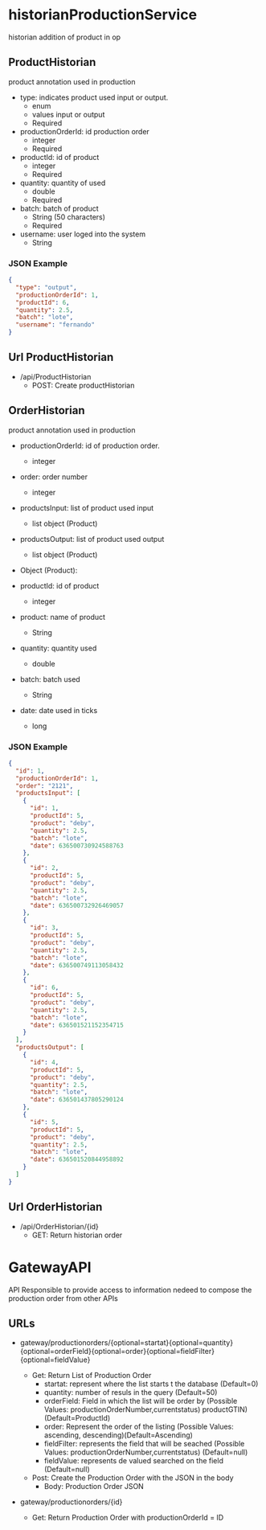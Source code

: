 # historianProductionService

historian addition of product in op

## ProductHistorian

product annotation used in production

* type: indicates product used input or output.
  * enum
  * values input or output
  * Required
* productionOrderId: id production order
  * integer
  * Required
* productId: id of product
  * integer
  * Required
* quantity: quantity of used
  * double
  * Required
* batch: batch of product
  * String (50 characters)
  * Required
* username: user loged into the system
  * String 

### JSON Example

```json
{
  "type": "output",
  "productionOrderId": 1,
  "productId": 6,
  "quantity": 2.5,
  "batch": "lote",
  "username": "fernando"
}
```

## Url ProductHistorian

* /api/ProductHistorian
  * POST: Create productHistorian

## OrderHistorian

product annotation used in production

* productionOrderId: id of production order.
  * integer
* order: order number
  * integer
* productsInput: list of product used input
  * list object (Product)
* productsOutput: list of product used output

  * list object (Product)

* Object (Product):
* productId: id of product
  * integer
* product: name of product
  * String
* quantity: quantity used
  * double
* batch: batch used
  * String
* date: date used in ticks
  * long

### JSON Example

```json
{
  "id": 1,
  "productionOrderId": 1,
  "order": "2121",
  "productsInput": [
    {
      "id": 1,
      "productId": 5,
      "product": "deby",
      "quantity": 2.5,
      "batch": "lote",
      "date": 636500730924588763
    },
    {
      "id": 2,
      "productId": 5,
      "product": "deby",
      "quantity": 2.5,
      "batch": "lote",
      "date": 636500732926469057
    },
    {
      "id": 3,
      "productId": 5,
      "product": "deby",
      "quantity": 2.5,
      "batch": "lote",
      "date": 636500749113058432
    },
    {
      "id": 6,
      "productId": 5,
      "product": "deby",
      "quantity": 2.5,
      "batch": "lote",
      "date": 636501521152354715
    }
  ],
  "productsOutput": [
    {
      "id": 4,
      "productId": 5,
      "product": "deby",
      "quantity": 2.5,
      "batch": "lote",
      "date": 636501437805290124
    },
    {
      "id": 5,
      "productId": 5,
      "product": "deby",
      "quantity": 2.5,
      "batch": "lote",
      "date": 636501520844958892
    }
  ]
}
```

## Url OrderHistorian

* /api/OrderHistorian/{id}
  * GET: Return historian order

# GatewayAPI

API Responsible to provide access to information nedeed to compose the production order from other APIs

## URLs

* gateway/productionorders/{optional=startat}{optional=quantity}{optional=orderField}{optional=order}{optional=fieldFilter}{optional=fieldValue}

  * Get: Return List of Production Order
    * startat: represent where the list starts t the database (Default=0)
    * quantity: number of resuls in the query (Default=50)
    * orderField: Field in which the list will be order by (Possible Values:
      productionOrderNumber,currentstatus)
      productGTIN)(Default=ProductId)
    * order: Represent the order of the listing (Possible Values: ascending,
      descending)(Default=Ascending)
    * fieldFilter: represents the field that will be seached (Possible Values:
      productionOrderNumber,currentstatus) (Default=null)
    * fieldValue: represents de valued searched on the field (Default=null)
  * Post: Create the Production Order with the JSON in the body
    * Body: Production Order JSON

* gateway/productionorders/{id}

  * Get: Return Production Order with productionOrderId = ID
